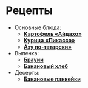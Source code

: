 # Рецепты


 - Основные блюда:
	- [**Картофель «Айдахо»**](potato_aidaho.md)
	- [**Курица «Пикассо»**](picasso.md)
	- [**Азу по-татарски»**](azu.md)
 - Выпечка:
	- [**Брауни**](brownie.md)
	- [**Банановый хлеб**](banana_bread.md)
 - Десерты:
	- [**Банановые панкейки**](banana_pancake.md)




